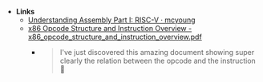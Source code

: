 - **Links**
	- [Understanding Assembly Part I: RISC-V · mcyoung](https://mcyoung.xyz/2021/11/29/assembly-1/)
	- [x86 Opcode Structure and Instruction Overview - x86_opcode_structure_and_instruction_overview.pdf](https://pnx.tf/files/x86_opcode_structure_and_instruction_overview.pdf)
		- > I've just discovered this amazing document showing super clearly the relation between the opcode and the instruction 🤯